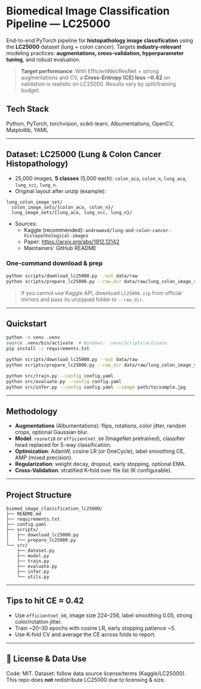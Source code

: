 # Biomedical Image Classification Pipeline — LC25000

End-to-end PyTorch pipeline for **histopathology image classification** using the **LC25000** dataset (lung + colon cancer).
Targets **industry-relevant** modeling practices: **augmentations, cross-validation, hyperparameter tuning**, and robust evaluation.

> **Target performance**: With EfficientNet/ResNet + strong augmentations and CV, a **Cross-Entropy (CE) loss ~0.42** on validation is realistic on LC25000. Results vary by split/training budget.

## Tech Stack
Python, PyTorch, torchvision, scikit-learn, Albumentations, OpenCV, Matplotlib, YAML

---

## Dataset: LC25000 (Lung & Colon Cancer Histopathology)
- 25,000 images, **5 classes** (5,000 each): `colon_aca`, `colon_n`, `lung_aca`, `lung_scc`, `lung_n`.
- Original layout after unzip (example):
```
lung_colon_image_set/
  colon_image_sets/{colon_aca, colon_n}/
  lung_image_sets/{lung_aca, lung_scc, lung_n}/
```
- Sources:
  - Kaggle (recommended): `andrewmvd/lung-and-colon-cancer-histopathological-images`
  - Paper: https://arxiv.org/abs/1912.12142
  - Maintainers' GitHub README

### One-command download & prep
```bash
python scripts/download_lc25000.py --out data/raw
python scripts/prepare_lc25000.py --raw_dir data/raw/lung_colon_image_set --out_dir data/lc25000 --val_ratio 0.1 --test_ratio 0.1
```

> If you cannot use Kaggle API, download `LC25000.zip` from official mirrors and pass its unzipped folder to `--raw_dir`.

---

## Quickstart
```bash
python -m venv .venv
source .venv/bin/activate  # Windows: .venv\Scripts\activate
pip install -r requirements.txt

python scripts/download_lc25000.py --out data/raw
python scripts/prepare_lc25000.py --raw_dir data/raw/lung_colon_image_set --out_dir data/lc25000

python src/train.py --config config.yaml
python src/evaluate.py --config config.yaml
python src/infer.py --config config.yaml --image path/to/sample.jpg
```

---

## Methodology
- **Augmentations** (Albumentations): flips, rotations, color jitter, random crops, optional Gaussian blur.
- **Model**: `resnet18` or `efficientnet_b0` (ImageNet pretrained), classifier head replaced for 5-way classification.
- **Optimization**: AdamW, cosine LR (or OneCycle), label smoothing CE, AMP (mixed precision).
- **Regularization**: weight decay, dropout, early stopping, optional EMA.
- **Cross-Validation**: stratified K-fold over file list (K configurable).

---

## Project Structure
```
biomed_image_classification_lc25000/
├── README.md
├── requirements.txt
├── config.yaml
├── scripts/
│   ├── download_lc25000.py
│   └── prepare_lc25000.py
└── src/
    ├── dataset.py
    ├── model.py
    ├── train.py
    ├── evaluate.py
    ├── infer.py
    └── utils.py
```

---

## Tips to hit CE ≈ 0.42
- Use `efficientnet_b0`, image size 224–256, label smoothing 0.05, strong color/rotation jitter.
- Train ~20–30 epochs with cosine LR, early stopping patience ~5.
- Use K-fold CV and average the CE across folds to report.

---

## 📝 License & Data Use
Code: MIT. Dataset: follow data source license/terms (Kaggle/LC25000). This repo does **not** redistribute LC25000 due to licensing & size.
